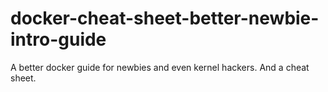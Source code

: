 # docker-cheat-sheet-better-newbie-intro-guide
A better docker guide for newbies and even kernel hackers. And a cheat sheet. 
